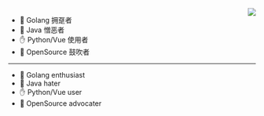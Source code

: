 <img align="right" src="https://github-readme-stats.vercel.app/api?username=zodiac182&count_private=true&show_icons=true&theme=radicalhide_title=true&show_icons=true" />


- 👏 Golang 拥趸者
- 👿 Java 憎恶者
- :raised_hand: Python/Vue 使用者
- 🥳 OpenSource 鼓吹者
---
- 👏 Golang enthusiast
- 👿 Java hater
- :raised_hand: Python/Vue user
- 🥳 OpenSource advocater
